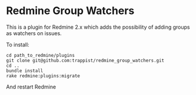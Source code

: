 # Redmine Group Watchers

This is a plugin for Redmine 2.x which adds the possibility of adding groups as watchers on issues.

To install:

```
cd path_to_redmine/plugins
git clone git@github.com:trappist/redmine_group_watchers.git
cd ..
bundle install
rake redmine:plugins:migrate
```

And restart Redmine
